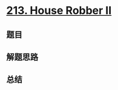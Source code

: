 # [213. House Robber II](https://leetcode.com/problems/house-robber-ii/)

## 题目


## 解题思路


## 总结


